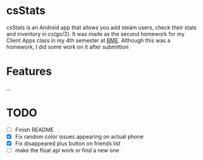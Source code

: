 # csStats

csStats is an Android app that allows you add steam users, check their stats and inventory in cs(go/2).
It was made as the second homework for my Client Apps class in my 4th semester at [BME](https://www.bme.hu/?language=en).
Although this was a homework, I did some work on it after submittion

# Features
...

# TODO
- [ ] Finish README
- [x] Fix random color issues appearing on actual phone
- [x] Fix disappeared plus button on friends list
- [ ] make the float api work or find a new one
